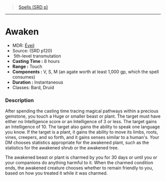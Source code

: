 ﻿---
!SpellItem
Family: SpellVO
Name: Awaken
Type: transmutation
Level: 5
CastingTime: 8 hours
Range: Touch
Components: V, S, M (an agate worth at least 1,000 gp, which the spell consumes)
Duration: Instantaneous
Classes: Bard, Druid
Source: (SRD p120)
AltName: '[Éveil](hd_spells_eveil.md)'
Id: spells_vo.md#awaken
ParentLink: spells_vo.md#spells-srd-p
ParentName: Spells (SRD p)
NameLevel: 1
Attributes:
  Name: Awaken
  Markdown: >+
    # <!--Name-->Awaken<!--/Name-->


    - MDR: <!--AltName-->[Éveil](hd_spells_eveil.md)<!--/AltName-->

    - Source: <!--Source-->(SRD p120)<!--/Source-->

    -  <!--Level-->5<!--/Level-->th-level <!--Type-->transmutation<!--/Type-->

    - **Casting Time :** <!--CastingTime-->8 hours<!--/CastingTime-->

    - **Range :** <!--Range-->Touch<!--/Range-->

    - **Components :** <!--Components-->V, S, M (an agate worth at least 1,000 gp, which the spell consumes)<!--/Components-->

    - **Duration :** <!--Duration-->Instantaneous<!--/Duration-->

    - Classes: <!--Classes-->Bard, Druid<!--/Classes-->


    ### Description


    After spending the casting time tracing magical pathways within a precious gemstone, you touch a Huge or smaller beast or plant. The target must have either no Intelligence score or an Intelligence of 3 or less. The target gains an Intelligence of 10. The target also gains the ability to speak one language you know. If the target is a plant, it gains the ability to move its limbs, roots, vines, creepers, and so forth, and it gains senses similar to a human's. Your DM chooses statistics appropriate for the awakened plant, such as the statistics for the awakened shrub or the awakened tree.


    The awakened beast or plant is charmed by you for 30 days or until you or your companions do anything harmful to it. When the charmed condition ends, the awakened creature chooses whether to remain friendly to you, based on how you treated it while it was charmed.

  AltName: '[Éveil](hd_spells_eveil.md)'
  Source: (SRD p120)
  Level: 5
  Type: transmutation
  CastingTime: 8 hours
  Range: Touch
  Components: V, S, M (an agate worth at least 1,000 gp, which the spell consumes)
  Duration: Instantaneous
  Classes: Bard, Druid
AttributesDictionary: >+
  Name: Awaken

  Markdown: >+

    # <!--Name-->Awaken<!--/Name-->





    - MDR: <!--AltName-->[Éveil](hd_spells_eveil.md)<!--/AltName-->



    - Source: <!--Source-->(SRD p120)<!--/Source-->



    -  <!--Level-->5<!--/Level-->th-level <!--Type-->transmutation<!--/Type-->



    - **Casting Time :** <!--CastingTime-->8 hours<!--/CastingTime-->



    - **Range :** <!--Range-->Touch<!--/Range-->



    - **Components :** <!--Components-->V, S, M (an agate worth at least 1,000 gp, which the spell consumes)<!--/Components-->



    - **Duration :** <!--Duration-->Instantaneous<!--/Duration-->



    - Classes: <!--Classes-->Bard, Druid<!--/Classes-->





    ### Description





    After spending the casting time tracing magical pathways within a precious gemstone, you touch a Huge or smaller beast or plant. The target must have either no Intelligence score or an Intelligence of 3 or less. The target gains an Intelligence of 10. The target also gains the ability to speak one language you know. If the target is a plant, it gains the ability to move its limbs, roots, vines, creepers, and so forth, and it gains senses similar to a human's. Your DM chooses statistics appropriate for the awakened plant, such as the statistics for the awakened shrub or the awakened tree.





    The awakened beast or plant is charmed by you for 30 days or until you or your companions do anything harmful to it. When the charmed condition ends, the awakened creature chooses whether to remain friendly to you, based on how you treated it while it was charmed.



  AltName: '[Éveil](hd_spells_eveil.md)'

  Source: (SRD p120)

  Level: 5

  Type: transmutation

  CastingTime: 8 hours

  Range: Touch

  Components: V, S, M (an agate worth at least 1,000 gp, which the spell consumes)

  Duration: Instantaneous

  Classes: Bard, Druid

---
> [Spells (SRD p)](srd_spells.md)

---

# Awaken

- MDR: [Éveil](hd_spells_eveil.md)
- Source: (SRD p120)
-  5th-level transmutation
- **Casting Time :** 8 hours
- **Range :** Touch
- **Components :** V, S, M (an agate worth at least 1,000 gp, which the spell consumes)
- **Duration :** Instantaneous
- Classes: Bard, Druid

### Description

After spending the casting time tracing magical pathways within a precious gemstone, you touch a Huge or smaller beast or plant. The target must have either no Intelligence score or an Intelligence of 3 or less. The target gains an Intelligence of 10. The target also gains the ability to speak one language you know. If the target is a plant, it gains the ability to move its limbs, roots, vines, creepers, and so forth, and it gains senses similar to a human's. Your DM chooses statistics appropriate for the awakened plant, such as the statistics for the awakened shrub or the awakened tree.

The awakened beast or plant is charmed by you for 30 days or until you or your companions do anything harmful to it. When the charmed condition ends, the awakened creature chooses whether to remain friendly to you, based on how you treated it while it was charmed.

